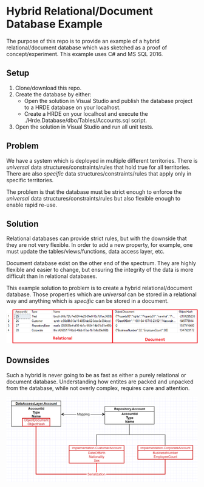 # Hybrid Relational/Document Database Example

The purpose of this repo is to provide an example of a hybrid relational/document database which was sketched as a proof of concept/experiment. This example uses C# and MS SQL 2016.

## Setup

1. Clone/download this repo.
2. Create the database by either:
    * Open the solution in Visual Studio and publish the database project to a HRDE database on your localhost.
    * Create a HRDE on your localhost and execute the ./Hrde.Database/dbo/Tables/Accounts.sql script.
3. Open the solution in Visual Studio and run all unit tests.

## Problem

We have a system which is deployed in multiple different territories. There is *universal* data structures/constraints/rules that hold true for all territories. There are also *specific* data structures/constraints/rules that apply only in specific territories. 

The problem is that the database must be strict enough to enforce the *universal* data structures/constraints/rules but also flexible enough to enable rapid re-use.

## Solution

Relational databases can provide strict rules, but with the downside that they are not very flexible. In order to add a new property, for example, one must update the tables/views/functions, data access layer, etc.

Document database exist on the other end of the spectrum. They are highly flexible and easier to change, but ensuring the integrity of the data is more difficult than in relational databases.

This example solution to problem is to create a hybrid relational/document database. Those properties which are *universal* can be stored in a relational way and anything which is *specific* can be stored in a document.

![Relational/Document split example](Example.png)

## Downsides

Such a hybrid is never going to be as fast as either a purely relational or document database. Understanding how entites are packed and unpacked from the database, while not overly complex, requires care and attention. 
 



![Object Document Container Explaination](ObjectDocumentContainerExplaination.png)
